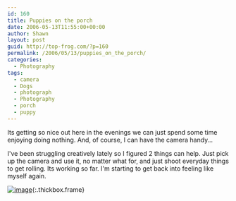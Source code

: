 ```yaml
---
id: 160
title: Puppies on the porch
date: 2006-05-13T11:55:00+00:00
author: Shawn
layout: post
guid: http://top-frog.com/?p=160
permalink: /2006/05/13/puppies_on_the_porch/
categories:
  - Photography
tags:
  - camera
  - Dogs
  - photograph
  - Photography
  - porch
  - puppy
---
```

Its getting so nice out here in the evenings we can just spend some time enjoying doing nothing. And, of course, I can have the camera handy…

I've been struggling creatively lately so I figured 2 things can help. Just pick up the camera and use it, no matter what for, and just shoot everyday things to get rolling. Its working so far. I'm starting to get back into feeling like myself again.

[![image](https://top-frog.com/images/articles/both_blur-thumb.jpg)](https://top-frog.com/images/articles/both_blur.jpg){:.thickbox.frame}